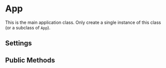 App
===

This is the main application class. Only create a single instance of this
class (or a subclass of `App`).


Settings
--------


Public Methods
--------------



